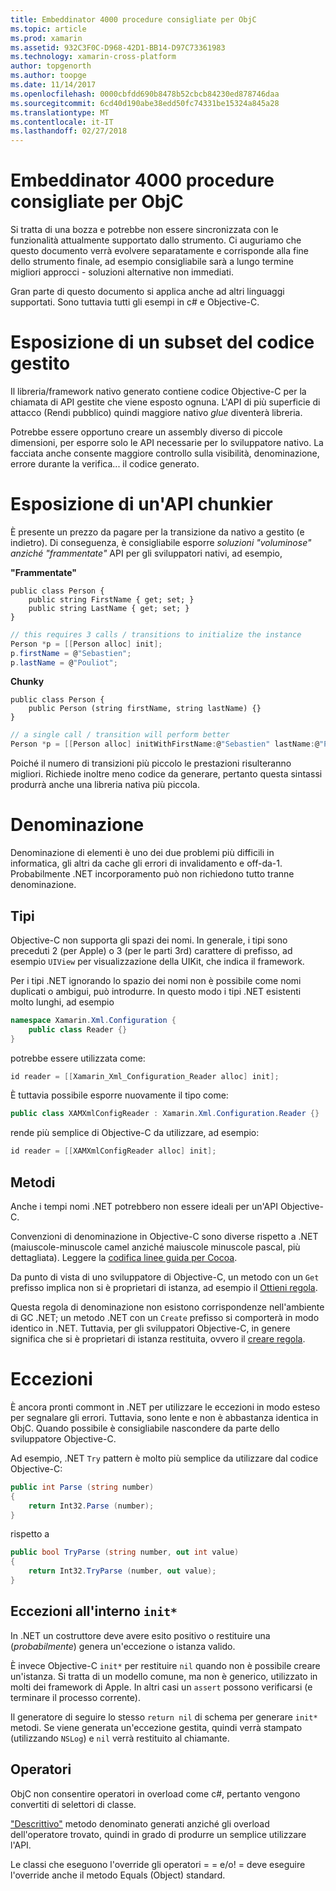 ```yaml
---
title: Embeddinator 4000 procedure consigliate per ObjC
ms.topic: article
ms.prod: xamarin
ms.assetid: 932C3F0C-D968-42D1-BB14-D97C73361983
ms.technology: xamarin-cross-platform
author: topgenorth
ms.author: toopge
ms.date: 11/14/2017
ms.openlocfilehash: 0000cbfdd690b8478b52cbcb84230ed878746daa
ms.sourcegitcommit: 6cd40d190abe38edd50fc74331be15324a845a28
ms.translationtype: MT
ms.contentlocale: it-IT
ms.lasthandoff: 02/27/2018
---
```

# <a name="embeddinator-4000-best-practices-for-objc"></a>Embeddinator 4000 procedure consigliate per ObjC

Si tratta di una bozza e potrebbe non essere sincronizzata con le funzionalità attualmente supportato dallo strumento. Ci auguriamo che questo documento verrà evolvere separatamente e corrisponde alla fine dello strumento finale, ad esempio consigliabile sarà a lungo termine migliori approcci - soluzioni alternative non immediati.

Gran parte di questo documento si applica anche ad altri linguaggi supportati. Sono tuttavia tutti gli esempi in c# e Objective-C.


# <a name="exposing-a-subset-of-the-managed-code"></a>Esposizione di un subset del codice gestito

Il libreria/framework nativo generato contiene codice Objective-C per la chiamata di API gestite che viene esposto ognuna. L'API di più superficie di attacco (Rendi pubblico) quindi maggiore nativo _glue_ diventerà libreria.

Potrebbe essere opportuno creare un assembly diverso di piccole dimensioni, per esporre solo le API necessarie per lo sviluppatore nativo. La facciata anche consente maggiore controllo sulla visibilità, denominazione, errore durante la verifica... il codice generato.


# <a name="exposing-a-chunkier-api"></a>Esposizione di un'API chunkier

È presente un prezzo da pagare per la transizione da nativo a gestito (e indietro). Di conseguenza, è consigliabile esporre _soluzioni "voluminose" anziché "frammentate"_ API per gli sviluppatori nativi, ad esempio,

**"Frammentate"**
```
public class Person {
    public string FirstName { get; set; }
    public string LastName { get; set; }
}
```

```csharp
// this requires 3 calls / transitions to initialize the instance
Person *p = [[Person alloc] init];
p.firstName = @"Sebastien";
p.lastName = @"Pouliot";
```

**Chunky**
```
public class Person {
    public Person (string firstName, string lastName) {}
}
```

```csharp
// a single call / transition will perform better
Person *p = [[Person alloc] initWithFirstName:@"Sebastien" lastName:@"Pouliot"];
```

Poiché il numero di transizioni più piccolo le prestazioni risulteranno migliori. Richiede inoltre meno codice da generare, pertanto questa sintassi produrrà anche una libreria nativa più piccola.


# <a name="naming"></a>Denominazione

Denominazione di elementi è uno dei due problemi più difficili in informatica, gli altri da cache gli errori di invalidamento e off-da-1. Probabilmente .NET incorporamento può non richiedono tutto tranne denominazione.

## <a name="types"></a>Tipi

Objective-C non supporta gli spazi dei nomi. In generale, i tipi sono preceduti 2 (per Apple) o 3 (per le parti 3rd) carattere di prefisso, ad esempio `UIView` per visualizzazione della UIKit, che indica il framework.

Per i tipi .NET ignorando lo spazio dei nomi non è possibile come nomi duplicati o ambigui, può introdurre. In questo modo i tipi .NET esistenti molto lunghi, ad esempio

```csharp
namespace Xamarin.Xml.Configuration {
    public class Reader {}
}
```

potrebbe essere utilizzata come:

```csharp
id reader = [[Xamarin_Xml_Configuration_Reader alloc] init];
```

È tuttavia possibile esporre nuovamente il tipo come:

```csharp
public class XAMXmlConfigReader : Xamarin.Xml.Configuration.Reader {}
```

rende più semplice di Objective-C da utilizzare, ad esempio:

```csharp
id reader = [[XAMXmlConfigReader alloc] init];
```

## <a name="methods"></a>Metodi

Anche i tempi nomi .NET potrebbero non essere ideali per un'API Objective-C.

Convenzioni di denominazione in Objective-C sono diverse rispetto a .NET (maiuscole-minuscole camel anziché maiuscole minuscole pascal, più dettagliata).
Leggere la [codifica linee guida per Cocoa](https://developer.apple.com/library/content/documentation/Cocoa/Conceptual/CodingGuidelines/Articles/NamingMethods.html#//apple_ref/doc/uid/20001282-BCIGIJJF).

Da punto di vista di uno sviluppatore di Objective-C, un metodo con un `Get` prefisso implica non si è proprietari di istanza, ad esempio il [Ottieni regola](https://developer.apple.com/library/content/documentation/CoreFoundation/Conceptual/CFMemoryMgmt/Concepts/Ownership.html#//apple_ref/doc/uid/20001148-SW1).

Questa regola di denominazione non esistono corrispondenze nell'ambiente di GC .NET; un metodo .NET con un `Create` prefisso si comporterà in modo identico in .NET. Tuttavia, per gli sviluppatori Objective-C, in genere significa che si è proprietari di istanza restituita, ovvero il [creare regola](https://developer.apple.com/library/content/documentation/CoreFoundation/Conceptual/CFMemoryMgmt/Concepts/Ownership.html#//apple_ref/doc/uid/20001148-103029).

# <a name="exceptions"></a>Eccezioni

È ancora pronti commont in .NET per utilizzare le eccezioni in modo esteso per segnalare gli errori. Tuttavia, sono lente e non è abbastanza identica in ObjC. Quando possibile è consigliabile nascondere da parte dello sviluppatore Objective-C.

Ad esempio, .NET `Try` pattern è molto più semplice da utilizzare dal codice Objective-C:

```csharp
public int Parse (string number)
{
    return Int32.Parse (number);
}
```

rispetto a

```csharp
public bool TryParse (string number, out int value)
{
    return Int32.TryParse (number, out value);
}
```

## <a name="exceptions-inside-init"></a>Eccezioni all'interno `init*`

In .NET un costruttore deve avere esito positivo o restituire una (_probabilmente_) genera un'eccezione o istanza valido.

È invece Objective-C `init*` per restituire `nil` quando non è possibile creare un'istanza. Si tratta di un modello comune, ma non è generico, utilizzato in molti dei framework di Apple. In altri casi un `assert` possono verificarsi (e terminare il processo corrente).

Il generatore di seguire lo stesso `return nil` di schema per generare `init*` metodi. Se viene generata un'eccezione gestita, quindi verrà stampato (utilizzando `NSLog`) e `nil` verrà restituito al chiamante.

## <a name="operators"></a>Operatori

ObjC non consentire operatori in overload come c#, pertanto vengono convertiti di selettori di classe.

["Descrittivo"](https://msdn.microsoft.com/en-us/library/ms229032(v=vs.110).aspx) metodo denominato generati anziché gli overload dell'operatore trovato, quindi in grado di produrre un semplice utilizzare l'API.

Le classi che eseguono l'override gli operatori = = e/o! = deve eseguire l'override anche il metodo Equals (Object) standard.
